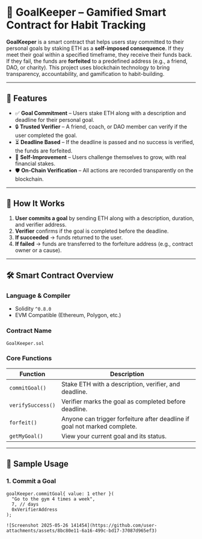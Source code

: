 # 🥅 GoalKeeper – Gamified Smart Contract for Habit Tracking

**GoalKeeper** is a smart contract that helps users stay committed to their personal goals by staking ETH as a **self-imposed consequence**. If they meet their goal within a specified timeframe, they receive their funds back. If they fail, the funds are **forfeited** to a predefined address (e.g., a friend, DAO, or charity). This project uses blockchain technology to bring transparency, accountability, and gamification to habit-building.

---

## 📌 Features

- ✅ **Goal Commitment** – Users stake ETH along with a description and deadline for their personal goal.
- 🔒 **Trusted Verifier** – A friend, coach, or DAO member can verify if the user completed the goal.
- ⏳ **Deadline Based** – If the deadline is passed and no success is verified, the funds are forfeited.
- 🎯 **Self-Improvement** – Users challenge themselves to grow, with real financial stakes.
- 🛡️ **On-Chain Verification** – All actions are recorded transparently on the blockchain.

---

## 🚀 How It Works

1. **User commits a goal** by sending ETH along with a description, duration, and verifier address.
2. **Verifier** confirms if the goal is completed before the deadline.
3. **If succeeded** → funds returned to the user.
4. **If failed** → funds are transferred to the forfeiture address (e.g., contract owner or a cause).

---

## 🛠 Smart Contract Overview

### Language & Compiler
- Solidity `^0.8.0`
- EVM Compatible (Ethereum, Polygon, etc.)

### Contract Name
`GoalKeeper.sol`

### Core Functions

| Function | Description |
|----------|-------------|
| `commitGoal()` | Stake ETH with a description, verifier, and deadline. |
| `verifySuccess()` | Verifier marks the goal as completed before deadline. |
| `forfeit()` | Anyone can trigger forfeiture after deadline if goal not marked complete. |
| `getMyGoal()` | View your current goal and its status. |

---

## 📄 Sample Usage

### 1. Commit a Goal

```solidity
goalKeeper.commitGoal{ value: 1 ether }(
  "Go to the gym 4 times a week",
  7, // days
  0xVerifierAddress
);

![Screenshot 2025-05-26 141454](https://github.com/user-attachments/assets/8bc80e11-6a16-499c-bd17-37087d965ef3)


